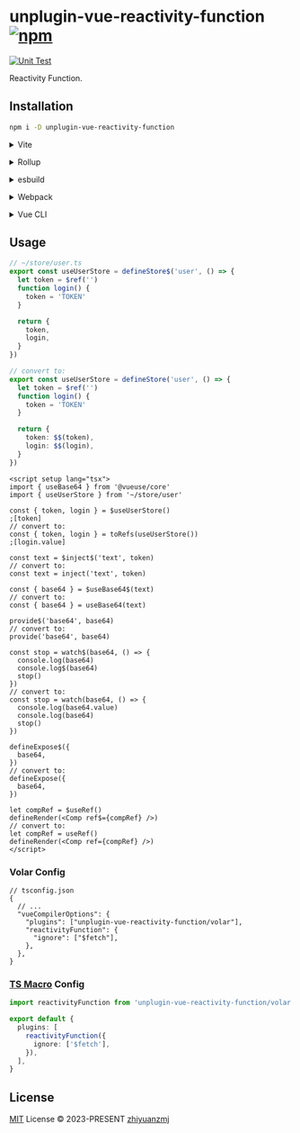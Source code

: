 # unplugin-vue-reactivity-function [![npm](https://img.shields.io/npm/v/unplugin-vue-reactivity-function.svg)](https://npmjs.com/package/unplugin-vue-reactivity-function)

[![Unit Test](https://github.com/zhiyuanzmj/unplugin-vue-reactivity-function/actions/workflows/unit-test.yml/badge.svg)](https://github.com/zhiyuanzmj/unplugin-vue-reactivity-function/actions/workflows/unit-test.yml)

Reactivity Function.

## Installation

```bash
npm i -D unplugin-vue-reactivity-function
```

<details>
<summary>Vite</summary><br>

```ts
// vite.config.ts
import VueReactivityFunction from 'unplugin-vue-reactivity-function/vite'

export default defineConfig({
  plugins: [
    VueReactivityFunction({
      ignore: ['$fetch'],
    }),
  ],
})
```

<br></details>

<details>
<summary>Rollup</summary><br>

```ts
// rollup.config.js
import VueReactivityFunction from 'unplugin-vue-reactivity-function/rollup'

export default {
  plugins: [
    VueReactivityFunction({
      ignore: ['$fetch'],
    }),
  ],
}
```

<br></details>

<details>
<summary>esbuild</summary><br>

```ts
// esbuild.config.js
import { build } from 'esbuild'

build({
  plugins: [
    require('unplugin-vue-reactivity-function/esbuild')({
      ignore: ['$fetch'],
    }),
  ],
})
```

<br></details>

<details>
<summary>Webpack</summary><br>

```ts
// webpack.config.js
module.exports = {
  /* ... */
  plugins: [
    require('unplugin-vue-reactivity-function/webpack')({
      ignore: ['$fetch'],
    }),
  ],
}
```

<br></details>

<details>
<summary>Vue CLI</summary><br>

```ts
// vue.config.js
module.exports = {
  configureWebpack: {
    plugins: [
      require('unplugin-vue-reactivity-function/webpack')({
        ignore: ['$fetch'],
      }),
    ],
  },
}
```

<br></details>

## Usage

```ts
// ~/store/user.ts
export const useUserStore = defineStore$('user', () => {
  let token = $ref('')
  function login() {
    token = 'TOKEN'
  }

  return {
    token,
    login,
  }
})

// convert to:
export const useUserStore = defineStore('user', () => {
  let token = $ref('')
  function login() {
    token = 'TOKEN'
  }

  return {
    token: $$(token),
    login: $$(login),
  }
})
```

```vue
<script setup lang="tsx">
import { useBase64 } from '@vueuse/core'
import { useUserStore } from '~/store/user'

const { token, login } = $useUserStore()
;[token]
// convert to:
const { token, login } = toRefs(useUserStore())
;[login.value]

const text = $inject$('text', token)
// convert to:
const text = inject('text', token)

const { base64 } = $useBase64$(text)
// convert to:
const { base64 } = useBase64(text)

provide$('base64', base64)
// convert to:
provide('base64', base64)

const stop = watch$(base64, () => {
  console.log(base64)
  console.log$(base64)
  stop()
})
// convert to:
const stop = watch(base64, () => {
  console.log(base64.value)
  console.log(base64)
  stop()
})

defineExpose$({
  base64,
})
// convert to:
defineExpose({
  base64,
})

let compRef = $useRef()
defineRender(<Comp ref$={compRef} />)
// convert to:
let compRef = useRef()
defineRender(<Comp ref={compRef} />)
</script>
```

### Volar Config

```jsonc
// tsconfig.json
{
  // ...
  "vueCompilerOptions": {
    "plugins": ["unplugin-vue-reactivity-function/volar"],
    "reactivityFunction": {
      "ignore": ["$fetch"],
    },
  },
}
```

### [TS Macro](https://github.com/ts-macro/ts-macro) Config

```ts [tsm.config.json]
import reactivityFunction from 'unplugin-vue-reactivity-function/volar'

export default {
  plugins: [
    reactivityFunction({
      ignore: ['$fetch'],
    }),
  ],
}
```

## License

[MIT](./LICENSE) License © 2023-PRESENT [zhiyuanzmj](https://github.com/zhiyuanzmj)
